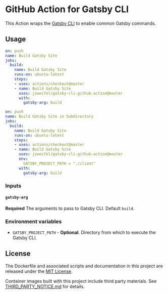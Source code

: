# GitHub Action for Gatsby CLI

This Action wraps the [Gatsby CLI](https://www.gatsbyjs.org/docs/gatsby-cli/) to enable common Gatsby commands.

## Usage

```yml
on: push
name: Build Gatsby Site
jobs:
  build:
    name: Build Gatsby Site
    runs-on: ubuntu-latest
    steps:
    - uses: actions/checkout@master
    - name: Build Gatsby Site
      uses: jzweifel/gatsby-cli-github-action@master
      with:
        gatsby-arg: build
```

```yml
on: push
name: Build Gatsby Site in Subdirectory
jobs:
  build:
    name: Build Gatsby Site
    runs-on: ubuntu-latest
    steps:
    - uses: actions/checkout@master
    - name: Build Gatsby Site
      uses: jzweifel/gatsby-cli-github-action@master
      env:
        GATSBY_PROJECT_PATH = "./client"
      with:
        gatsby-arg: build
```

### Inputs

#### `gatsby-arg`

**Required** The arguments to pass to Gatsby CLI. Default `build`.

### Environment variables

* `GATSBY_PROJECT_PATH` - **Optional**. Directory from which to execute the Gatsby CLI.

## License

The Dockerfile and associated scripts and documentation in this project are released under the [MIT License](LICENSE).

Container images built with this project include third party materials. See [THIRD_PARTY_NOTICE.md](THIRD_PARTY_NOTICE.md) for details.
